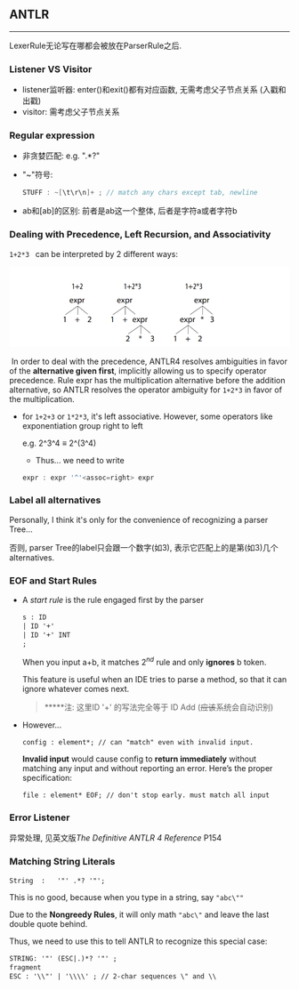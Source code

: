 ## ANTLR

---

LexerRule无论写在哪都会被放在ParserRule之后.

### Listener VS Visitor

- listener监听器: enter()和exit()都有对应函数, 无需考虑父子节点关系 (入戳和出戳)
- visitor: 需考虑父子节点关系

### Regular expression

- 非贪婪匹配: e.g. 	".*?"

- "~"符号: 

  ```java
  STUFF : ~[\t\r\n]+ ; // match any chars except tab, newline
  ```

- ab和[ab]的区别: 前者是ab这一个整体, 后者是字符a或者字符b

### Dealing with Precedence, Left Recursion, and Associativity

`1+2*3 ` can be interpreted by 2 different ways:

![1+2*3](static/expr.PNG)

​	In order to deal with the precedence, ANTLR4 resolves ambiguities in favor of the **alternative given first**, implicitly allowing us to specify operator precedence. Rule expr has the multiplication alternative before the addition alternative, so ANTLR resolves the
operator ambiguity for `1+2*3` in favor of the multiplication.

- for `1+2+3` or `1*2*3`, it's left associative. However, some operators like exponentiation group right to left

  e.g. 2^3^4 $\equiv$ 2^(3^4)

  - Thus... we need to write 

  ```java
  expr : expr '^'<assoc=right> expr
  ```


### Label all alternatives

Personally, I think it's only for the convenience of recognizing a parser  Tree...

否则, parser Tree的label只会跟一个数字(如3), 表示它匹配上的是第(如3)几个alternatives.

### EOF and Start Rules

- A *start rule* is the rule engaged first by the parser

  ```
  s : ID
  | ID '+'
  | ID '+' INT
  ;
  ```

  When you input a+b, it matches $2^{nd}$ rule and only **ignores** b token.

  This feature is useful when an IDE tries to parse a method, so that it can ignore whatever comes next.

  > *****注: 这里ID '+' 的写法完全等于 ID Add (~~应该~~系统会自动识别)

- However...

  ```
  config : element*; // can "match" even with invalid input.
  ```

  **Invalid input** would cause config to **return immediately** without matching any input and without reporting an error. Here’s the proper specification:

  ```
  file : element* EOF; // don't stop early. must match all input
  ```


### Error Listener

异常处理, 见英文版*The Definitive ANTLR 4 Reference* P154

### Matching String Literals

```
String	:	'"' .*? '"';
```

This is no good, because when you type in a string, say `"abc\""` 

Due to the **Nongreedy Rules**, it will only math `"abc\"` and leave the last double quote  behind.

Thus, we need to use this to tell ANTLR to recognize this special case:

```
STRING: '"' (ESC|.)*? '"' ;
fragment
ESC : '\\"' | '\\\\' ; // 2-char sequences \" and \\
```

